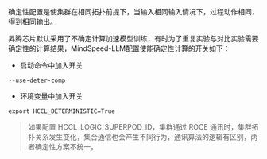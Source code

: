 确定性配置是使集群在相同拓扑前提下，当输入相同输入情况下，过程动作相同，得到相同输出。

昇腾芯片默认采用了不确定计算加速模型训练，有时为了重复实验与对比实验需要确定性的计算结果，MindSpeed-LLM配置使能确定性计算的开关如下：

- 启动命令中加入开关
```shell
--use-deter-comp
```
- 环境变量中加入开关
```shell
export HCCL_DETERMINISTIC=True
```

> 如果配置 HCCL_LOGIC_SUPERPOD_ID，集群通过 ROCE 通讯时，集群拓扑关系发生变化，集合通信也会产生不同行为，通讯算法的逻辑有区别，两者确定性方案不统一。